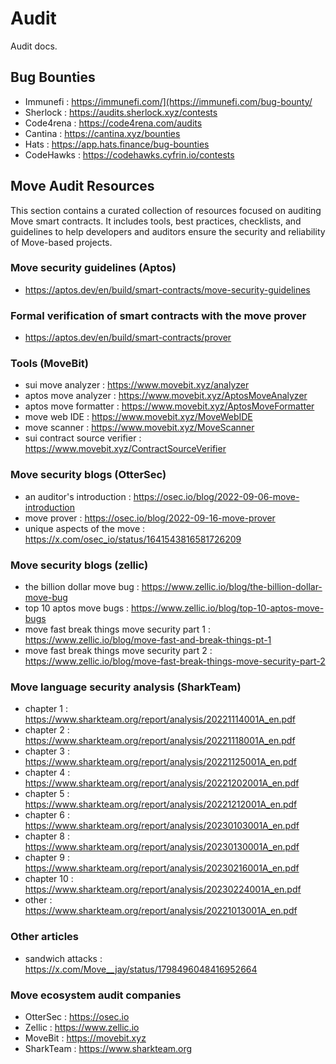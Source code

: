 # Audit
Audit docs.

## Bug Bounties
- Immunefi : https://immunefi.com/](https://immunefi.com/bug-bounty/
- Sherlock : https://audits.sherlock.xyz/contests
- Code4rena : https://code4rena.com/audits
- Cantina : https://cantina.xyz/bounties
- Hats : https://app.hats.finance/bug-bounties
- CodeHawks : https://codehawks.cyfrin.io/contests

## Move Audit Resources
This section contains a curated collection of resources focused on auditing Move smart contracts. It includes tools, best practices, checklists, and guidelines to help developers and auditors ensure the security and reliability of Move-based projects.

### Move security guidelines (Aptos)
- https://aptos.dev/en/build/smart-contracts/move-security-guidelines

### Formal verification of smart contracts with the move prover
- https://aptos.dev/en/build/smart-contracts/prover

### Tools (MoveBit)
- sui move analyzer : https://www.movebit.xyz/analyzer
- aptos move analyzer : https://www.movebit.xyz/AptosMoveAnalyzer
- aptos move formatter : https://www.movebit.xyz/AptosMoveFormatter
- move web IDE : https://www.movebit.xyz/MoveWebIDE
- move scanner : https://www.movebit.xyz/MoveScanner
- sui contract source verifier : https://www.movebit.xyz/ContractSourceVerifier



### Move security blogs (OtterSec)
- an auditor's introduction : https://osec.io/blog/2022-09-06-move-introduction
- move prover : https://osec.io/blog/2022-09-16-move-prover
- unique aspects of the move : https://x.com/osec_io/status/1641543816581726209

### Move security blogs (zellic)
- the billion dollar move bug : https://www.zellic.io/blog/the-billion-dollar-move-bug
- top 10 aptos move bugs : https://www.zellic.io/blog/top-10-aptos-move-bugs
- move fast break things move security part 1 : https://www.zellic.io/blog/move-fast-and-break-things-pt-1
- move fast break things move security part 2 : https://www.zellic.io/blog/move-fast-break-things-move-security-part-2

### Move language security analysis (SharkTeam)
- chapter 1 : https://www.sharkteam.org/report/analysis/20221114001A_en.pdf
- chapter 2 : https://www.sharkteam.org/report/analysis/20221118001A_en.pdf
- chapter 3 : https://www.sharkteam.org/report/analysis/20221125001A_en.pdf
- chapter 4 : https://www.sharkteam.org/report/analysis/20221202001A_en.pdf
- chapter 5 : https://www.sharkteam.org/report/analysis/20221212001A_en.pdf
- chapter 6 : https://www.sharkteam.org/report/analysis/20230103001A_en.pdf
- chapter 8 : https://www.sharkteam.org/report/analysis/20230130001A_en.pdf
- chapter 9 : https://www.sharkteam.org/report/analysis/20230216001A_en.pdf
- chapter 10 : https://www.sharkteam.org/report/analysis/20230224001A_en.pdf
- other : https://www.sharkteam.org/report/analysis/20221013001A_en.pdf

### Other articles
- sandwich attacks : https://x.com/Move__jay/status/1798496048416952664

### Move ecosystem audit companies
- OtterSec : https://osec.io
- Zellic : https://www.zellic.io
- MoveBit : https://movebit.xyz
- SharkTeam : https://www.sharkteam.org
